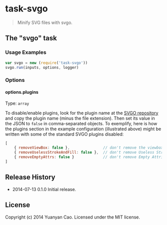 # task-svgo
> Minify SVG files with svgo.

## The "svgo" task

### Usage Examples

```js
var svgo = new (require('task-svgo'))
svgo.run(inputs, options, logger)
```

### Options

#### options.plugins

Type: `array`

To disable/enable plugins, look for the plugin name at the [SVGO repository](https://github.com/svg/svgo/tree/master/plugins) and copy the plugin name (minus the file extension).
Then set its value in the JSON to `false` in comma-separated objects.
To exemplify, here is how the plugins section in the example configuration (illustrated above) might be written with some of the standard SVGO plugins disabled:

```js
[
	{ removeViewBox: false }, 				// don't remove the viewbox atribute from the SVG
	{ removeUselessStrokeAndFill: false },	// don't remove Useless Strokes and Fills
	{ removeEmptyAttrs: false }				// don't remove Empty Attributes from the SVG
]
```

## Release History
* 2014-07-13 0.1.0 Initial release.

## License
Copyright (c) 2014 Yuanyan Cao. Licensed under the MIT license.
